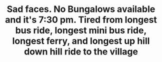 ---
title: Sad faces. No Bungalows available and it's 7:30 pm. Tired from longest bus ride, longest mini bus ride, longest ferry, and longest up hill down hill ride to the village
category: blog
lat: 12.00091
lng: 102.29685
image: https://s3-us-west-2.amazonaws.com/travels2013/2014-01-25 04:20:23 PST.jpg
observation: 20140125042023PST
---
